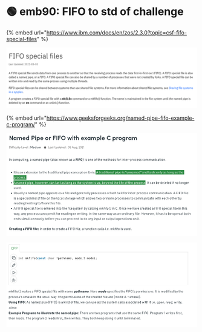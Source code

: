 # 🟢 emb90: FIFO to std of challenge

{% embed url="https://www.ibm.com/docs/en/zos/2.3.0?topic=csf-fifo-special-files" %}

![mkfifo command creates fifo special file, named pipe. ](<../.gitbook/assets/image (165).png>)

{% embed url="https://www.geeksforgeeks.org/named-pipe-fifo-example-c-program/" %}

![Traditional pipe is ephemeral while named pipe lasts longer](<../.gitbook/assets/image (217).png>)

![FIFO is special kind of file.](<../.gitbook/assets/image (221).png>)
